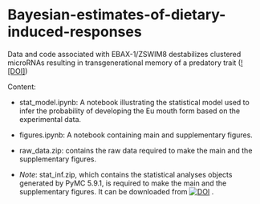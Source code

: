 # Bayesian-estimates-of-dietary-induced-responses
Data and code associated with EBAX-1/ZSWIM8 destabilizes clustered microRNAs resulting in transgenerational memory of a predatory trait ([![DOI]](https://doi.org/10.1101/2024.09.10.612280))

Content:

* stat_model.ipynb: A notebook illustrating the statistical model used to infer the probability of developing the Eu mouth form based on the experimental data.

* figures.ipynb: A notebook containing main and supplementary figures.

* raw_data.zip: contains the raw data required to make the main and the supplementary figures.

* _Note_: stat_inf.zip, which contains the statistical analyses objects generated by PyMC 5.9.1, is required to make the main and the supplementary figures. It can be downloaded from [![DOI](https://zenodo.org/badge/DOI/10.5281/zenodo.13768127.svg)](https://doi.org/10.5281/zenodo.13768127) .
